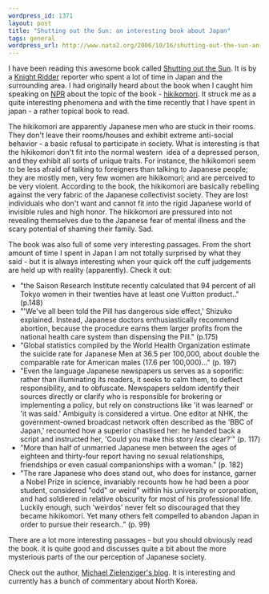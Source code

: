 ```yaml
--- 
wordpress_id: 1371
layout: post
title: "Shutting out the Sun: an interesting book about Japan"
tags: general
wordpress_url: http://www.nata2.org/2006/10/16/shutting-out-the-sun-an-interesting-book-about-japan/
---
```

<p></p> <p>I have been reading this awesome book called <a href="http://www.amazon.com/exec/obidos/ASIN/0385513038/nata2productions">Shutting out the Sun</a>. It is by a <a href="http://en.wikipedia.org/wiki/Knight_Ridder">Knight Ridder</a> reporter who spent a lot of time in Japan and the surrounding area. I had originally heard about the book when I caught him speaking on <a href="http://www.shuttingoutthesun.com/wordpress/?p=26">NPR</a> about the topic of the book - <a href="http://en.wikipedia.org/wiki/Hikikomori">hikikomori</a>. It struck me as a quite interesting phenomena and with the time recently that I have spent in japan - a rather topical book to read.  <p>The hikikomori are apparently Japanese men who are stuck in their rooms. They don't leave their rooms/houses and exhibit extreme anti-social behavior - a basic refusal to participate in society. What is interesting is that the hikikomori&nbsp;don't fit into the normal western&nbsp; idea of a depressed person, and they exhibit all sorts of unique traits. For instance, the hikikomori seem to be less afraid of talking to foreigners than talking to Japanese people; they are mostly men, very few women are hikikomori; and are perceived to be very violent. According to the book, the hikikomori are basically rebelling against the very fabric of the Japanese collectivist society. They are lost individuals who don't want and cannot fit into the rigid Japanese world of invisible rules and high honor. The hikikomori are pressured into not revealing themselves due to the Japanese fear of mental illness and the scary potential of shaming their family. Sad.  <p>The book was also full of some very interesting passages.&nbsp;From the short amount of time I spent in Japan I am not totally surprised by what they said&nbsp;- but it is always interesting when your&nbsp;quick off the&nbsp;cuff judgements are held up with reality (apparently). Check it out: <ul> <li>"the Saison Research Institute recently calculated that 94 percent of all Tokyo women in their twenties have at least one Vuitton product.." (p.148) <li>"'We've all been told the Pill has dangerous side effect,' Shizuko explained. Instead, Japanese doctors enthusiastically recommend abortion, because the procedure earns them larger profits from the national health care system than dispensing the Pill." (p.175) <li>"Global statistics compiled by the World Health Organization estimate the suicide rate for Japanese Men at 36.5 per 100,000, about double the comparable rate for American males (17.6 per 100,000)..." (p. 197) <li>"Even the language Japanese newspapers us serves as a soporific: rather than illuminating its readers, it seeks to calm them, to deflect responsibility, and to obfuscate. Newspapers seldom identify their sources directly or clarify who is responsible for brokering or implementing a policy, but rely on constructions like 'it was learned' or 'it was said.' Ambiguity is considered a virtue. One editor at NHK, the government-owned broadcast network often described as the 'BBC of Japan,' recounted how a superior chastised her: he handed back a script and instructed her, 'Could you make this story <em>less</em> clear?'" (p. 117)</li> <li>"More than half of unmarried Japanese men between the ages of eighteen and thirty-four report having no sexual relationships, friendships or even casual companionships with a woman." (p. 182)</li> <li>"The rare Japanese who does stand out, who does for instance, garner a Nobel Prize in science, invariably recounts how he had been a poor student, considered "odd" or weird" within his university or corporation, and had soldiered in relative obscurity for most of his professional life. Luckily enough, such 'weirdos' never felt so discouraged that they became hikikomori. Yet many others felt compelled to abandon Japan in order to pursue their research.." (p. 99)</li></ul> <p>There are a lot more interesting passages - but you should obviously read the book. it is quite good and&nbsp;discusses&nbsp;quite a bit about the more mysterious&nbsp;parts of the our perception of&nbsp;Japanese society.</p> <p>Check out the author, <a href="http://shuttingoutthesun.com/wordpress/">Michael Zielenziger's blog</a>. It is interesting and currently has a bunch of commentary about North Korea.&nbsp; </p>
